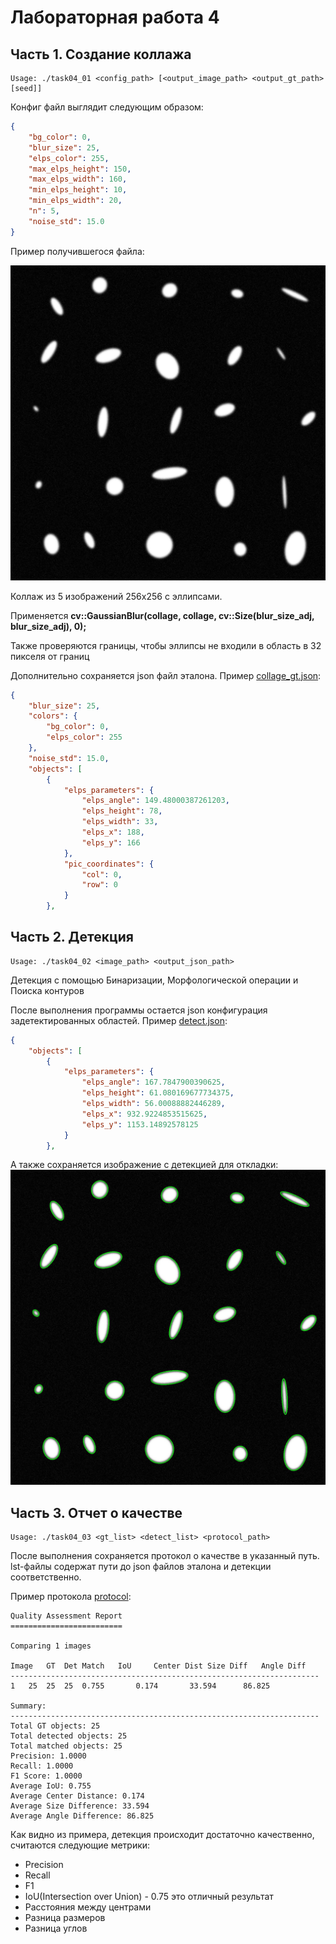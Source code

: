 # Лабораторная работа 4

## Часть 1. Создание коллажа

```
Usage: ./task04_01 <config_path> [<output_image_path> <output_gt_path> [seed]]
```

Конфиг файл выглядит следующим образом:

```json
{
    "bg_color": 0,
    "blur_size": 25,
    "elps_color": 255,
    "max_elps_height": 150,
    "max_elps_width": 160,
    "min_elps_height": 10,
    "min_elps_width": 20,
    "n": 5,
    "noise_std": 15.0
}
```

Пример получившегося файла:

![image](image.png)

Коллаж из 5 изображений 256x256 с эллипсами.

Применяется **cv::GaussianBlur(collage, collage, cv::Size(blur_size_adj, blur_size_adj), 0);**

Также проверяются границы, чтобы эллипсы не входили в область в 32 пикселя от границ

Дополнительно сохраняется json файл эталона. Пример [collage_gt.json](collage_gt.json):

```json
{
    "blur_size": 25,
    "colors": {
        "bg_color": 0,
        "elps_color": 255
    },
    "noise_std": 15.0,
    "objects": [
        {
            "elps_parameters": {
                "elps_angle": 149.48000387261203,
                "elps_height": 78,
                "elps_width": 33,
                "elps_x": 188,
                "elps_y": 166
            },
            "pic_coordinates": {
                "col": 0,
                "row": 0
            }
        },
```

## Часть 2. Детекция

```
Usage: ./task04_02 <image_path> <output_json_path>
```

Детекция с помощью Бинаризации, Морфологической операции и Поиска контуров

После выполнения программы остается json конфигурация задетектированных областей. Пример [detect.json](detect.json):
```json
{
    "objects": [
        {
            "elps_parameters": {
                "elps_angle": 167.7847900390625,
                "elps_height": 61.080169677734375,
                "elps_width": 56.00088882446289,
                "elps_x": 932.9224853515625,
                "elps_y": 1153.14892578125
            }
        },
```

А также сохраняется изображение с детекцией для откладки:
![image2](debug_detection.jpg)

## Часть 3. Отчет о качестве

```
Usage: ./task04_03 <gt_list> <detect_list> <protocol_path>
```

После выполнения сохраняется протокол о качестве в указанный путь. lst-файлы содержат пути до json файлов эталона и детекции соответственно.

Пример протокола [protocol](protocol):
```
Quality Assessment Report
=========================

Comparing 1 images

Image	GT	Det	Match	IoU		Center Dist	Size Diff	Angle Diff
---------------------------------------------------------------------
1	25	25	25	0.755		0.174		33.594		86.825

Summary:
---------------------------------------------------------------------
Total GT objects: 25
Total detected objects: 25
Total matched objects: 25
Precision: 1.0000
Recall: 1.0000
F1 Score: 1.0000
Average IoU: 0.755
Average Center Distance: 0.174
Average Size Difference: 33.594
Average Angle Difference: 86.825
```

Как видно из примера, детекция происходит достаточно качественно, считаются следующие метрики: 
* Precision
* Recall
* F1
* IoU(Intersection over Union) - 0.75 это отличный результат
* Расстояния между центрами
* Разница размеров
* Разница углов 